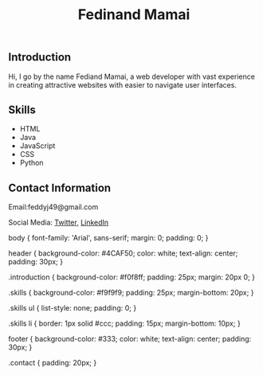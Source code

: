 <p></p>
<p></p>
<header>
<h1>Fedinand Mamai</h1>
</header>
<section class="introduction">
<h2>Introduction</h2>
<p>Hi, I go by the name Fediand Mamai, a web developer with vast experience in creating attractive websites with easier to navigate user interfaces.</p>
</section>
<section class="skills">
<h2>Skills</h2>
<ul>
<li>HTML</li>
<li>Java</li>
<li>JavaScript</li>
<li>CSS</li>
<li>Python</li>
</ul>
</section>
<footer>
<section class="contact">
<h2>Contact Information</h2>
<p>Email:feddyj49@gmail.com</p>
<p>Social Media: <a href="https://twitter.com/Sir.mamai">Twitter</a>, <a href="https://linkedin.com/in/Sir.mamai">LinkedIn</a></p>
</section>
</footer>

body {
    font-family: 'Arial', sans-serif;
    margin: 0;
    padding: 0;
}

header {
    background-color: #4CAF50;
    color: white;
    text-align: center;
    padding: 30px;
}

.introduction {
    background-color: #f0f8ff;
    padding: 25px;
    margin: 20px 0;
}

.skills {
    background-color: #f9f9f9;
    padding: 25px;
    margin-bottom: 20px;
}

.skills ul {
    list-style: none;
    padding: 0;
}

.skills li {
    border: 1px solid #ccc;
    padding: 15px;
    margin-bottom: 10px;
}

footer {
    background-color: #333;
    color: white;
    text-align: center;
    padding: 30px;
}

.contact {
    padding: 20px;
}
